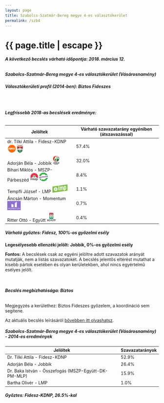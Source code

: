 ```yaml
---
layout: page
title: Szabolcs-Szatmár-Bereg megye 4-es választókerület
permalink: /szb4
---
```


<h1 class="page-title">{{ page.title | escape }}</h1>

<div class="section">
    <div class="row">
          <div class="col s12"><h6><span><strong>A következő becslés várható időpontja: 2018. március 12.</strong></span></h6>
		  <h5>Szabolcs-Szatmár-Bereg megye 4-es választókerület (Vásárosnamény)</h5>
<h6><strong>Választókerületi profil (2014-ben): <span id="profil">Biztos Fideszes</span></strong></h6>
<br/>
<h6><strong>Legfrissebb 2018-as becslések eredménye:</strong></h6>
<table class="striped">
              <thead>
                <tr>
                    <th>Jelöltek</th>
                    <th>Várható szavazatarány egyéniben (átszavazással)</th>
                </tr>
              </thead>
              <tbody>
             <tr>
                  <td>dr. Tilki Attila - Fidesz-KDNP <img src="images/fideszkdnp_logo.png" style="width:55px;height:30px;"></td>
				  <td id="id_fidesz">57.4%</td>
			</tr>
			<tr><td>Adorján Béla - Jobbik <img src="images/jobbik_logo.png" style="width:23px;height:30px;"></td><td id="id_jobbik">32.0%</td></tr>
<tr>
                  <td>Bihari Miklós - MSZP-Párbeszéd <img src="images/mszpparbeszed_logo.png" style="width:60px;height:30px;"></td>
				  <td id="id_baloldal">8.4%</td>
			</tr>
			<tr>
                  <td>Tempfli József - LMP <img src="images/lmp_logo.png" style="width:52px;height:30px;"></td>
				  <td id="lmp">1.1%</td>
			</tr>
			<tr>
				  <td>Áncsán Márton - Momentum <img src="images/momentum_logo.png" style="width:44px;height:30px;"></td>
				  <td id="id_momentum">0.7%</td>
			</tr>
<tr>
<td>Ritter Ottó -  Együtt <img src="images/egyutt_logo.png" style="width:31px;height:30px;"></td>
<td id="id_egyutt">0.4%</td>
</tr>                
              </tbody>
            </table>
			<h5>Várható győztes: <span id="gyoztes">Fidesz, </span><span id="esely">100%</span><span>-os győzelmi esély</span></h5>
			<p><strong>Legesélyesebb ellenzéki jelölt: <span id="masodik">Jobbik, </span><span id="esely2">0%</span><span>-os győzelmi esély</span></strong></p>
			
<p><strong>Fontos:</strong> A becslések csak az egyéni jelöltre adott szavazatok arányát mutatják, nem a listás szavazatokét. A becslés jelentős eltérést mutathat a kisebb pártok esetében és olyan kerületekben, ahol nincs egyértelmű esélyes jelölt.</p>
<br/>
			<h6><strong>Becslés megbízhatósága: Biztos</strong></h6>
<p>Megjegyzés a kerülethez: Biztos Fideszes győzelem, a koordináció sem segítene.</p>
<p>Az aktuális becslés leírásáról <a href="../metodologia#0305">bővebben itt olvashatsz</a>.</p>
          </div>
    </div>
</div>

<div class="section">
    <div class="row">
          <div class="col s12">
		  <h5>Szabolcs-Szatmár-Bereg megye 4-es választókerület (Vásárosnamény) - 2014-es eredmények</h5>
            <table class="striped">
              <thead>
                <tr>
                    <th>Jelöltek</th>
                    <th>Szavazatarányok</th>
                </tr>
              </thead>
              <tbody>
             <tr>
                  <td>Dr. Tilki Attila - Fidesz-KDNP</td>
				  <td>52.9%</td>
			</tr>
			<tr>
			      <td>Adorján Béla - Jobbik</td>
				  <td>26.4%</td>
			</tr>
			<tr>
			      <td>Dr. Baka István - Összefogás (MSZP-Együtt-DK-PM-MLP)</td>
				  <td>15.9%</td>  
			</tr>
			<tr>
				  <td>Bartha Olivér - LMP</td>
				  <td>1.0%</td>
			</tr>  	
              </tbody>
            </table>
			<h5>Győztes: Fidesz-KDNP, 26.5%-kal</h5>
          </div>
    </div>
</div>
